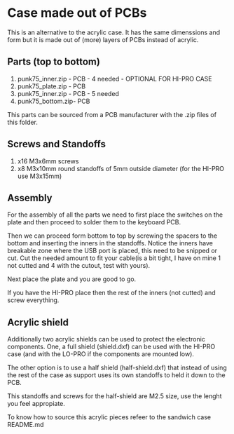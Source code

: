 # Case made out of PCBs

This is an alternative to the acrylic case. It has the same dimenssions and form
but it is made out of (more) layers of PCBs instead of acrylic.

## Parts (top to bottom)

1. punk75_inner.zip - PCB - 4 needed - OPTIONAL FOR HI-PRO CASE
2. punk75_plate.zip - PCB
3. punk75_inner.zip - PCB - 5 needed
4. punk75_bottom.zip- PCB

This parts can be sourced from a PCB manufacturer with the .zip files of this
folder.

## Screws and Standoffs

1. x16 M3x6mm screws
2. x8  M3x10mm round standoffs of 5mm outside diameter
    (for the HI-PRO use M3x15mm)

## Assembly

For the assembly of all the parts we need to first place the switches on the
plate and then proceed to solder them to the keyboard PCB.

Then we can proceed form bottom to top by screwing the spacers to the bottom and
inserting the inners in the standoffs. Notice the inners have breakable zone
where the USB port is placed, this need to be snipped or cut. Cut the needed
amount to fit your cable(is a bit tight, I have on mine 1 not cutted and 4 with
the cutout, test with yours).

Next place the plate and you are good to go.

If you have the HI-PRO place then the rest of the inners (not cutted) and screw
everything.

## Acrylic shield

Additionally two acrylic shields can be used to protect the electronic components.
One, a full shield (shield.dxf) can be used with the HI-PRO case (and with the
LO-PRO if the components are mounted low).

The other option is to use a half shield (half-shield.dxf) that instead of using
the rest of the case as support uses its own standoffs to held it down to the PCB.

This standoffs and screws for the half-shield are M2.5 size, use the lenght you
feel appropiate.

To know how to source this acrylic pieces refeer to the sandwich case README.md
